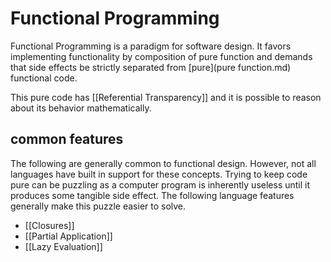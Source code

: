 # Functional Programming
Functional Programming is a paradigm for software design. It favors implementing functionality by composition of pure function and demands that side effects be strictly separated from [pure](pure function.md) functional code.

This pure code has [[Referential Transparency]] and it is possible to reason about its behavior mathematically.

## common features
The following are generally common to functional design. However, not all languages have built in support for these concepts. Trying to keep code pure can be puzzling as a computer program is inherently useless until it produces some tangible side effect. The following language features generally make this puzzle easier to solve.

- [[Closures]]
- [[Partial Application]]
- [[Lazy Evaluation]]

